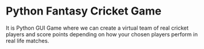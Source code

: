 # Python Fantasy Cricket Game
It  is Python GUI Game where we can create a virtual team of real cricket players and score points depending on how your chosen players perform in real life matches.


